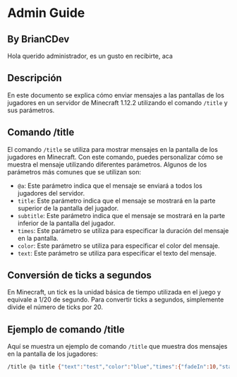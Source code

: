 # Admin Guide
## By BrianCDev
 Hola querido administrador, es un gusto en recibirte, aca

## Descripción

En este documento se explica cómo enviar mensajes a las pantallas de los jugadores en un servidor de Minecraft 1.12.2 utilizando el comando `/title` y sus parámetros.

## Comando /title

El comando `/title` se utiliza para mostrar mensajes en la pantalla de los jugadores en Minecraft. Con este comando, puedes personalizar cómo se muestra el mensaje utilizando diferentes parámetros. Algunos de los parámetros más comunes que se utilizan son:

- `@a`: Este parámetro indica que el mensaje se enviará a todos los jugadores del servidor.
- `title`: Este parámetro indica que el mensaje se mostrará en la parte superior de la pantalla del jugador.
- `subtitle`: Este parámetro indica que el mensaje se mostrará en la parte inferior de la pantalla del jugador.
- `times`: Este parámetro se utiliza para especificar la duración del mensaje en la pantalla.
- `color`: Este parámetro se utiliza para especificar el color del mensaje.
- `text`: Este parámetro se utiliza para especificar el texto del mensaje.

## Conversión de ticks a segundos

En Minecraft, un tick es la unidad básica de tiempo utilizada en el juego y equivale a 1/20 de segundo. Para convertir ticks a segundos, simplemente divide el número de ticks por 20.

## Ejemplo de comando /title

Aquí se muestra un ejemplo de comando `/title` que muestra dos mensajes en la pantalla de los jugadores:
``` bash
/title @a title {"text":"test","color":"blue","times":{"fadeIn":10,"stay":100,"fadeOut":10}}
```